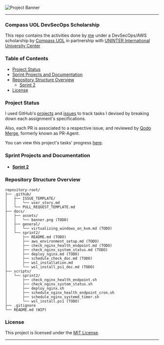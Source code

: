 ![Project Banner](docs/assets/banner.png)

---

### Compass UOL DevSecOps Scholarship

This repo contains the activities done by [me](https://github.com/georgrybski) under a DevSecOps/AWS scholarship by [Compass UOL](https://compass.uol/en/home/) in partnership with [UNINTER International University Center](https://www.uninter.com/centro-universitario/)

### Table of Contents
- [Project Status](#project-status)
- [Sprint Projects and Documentation](#sprint-projects-and-documentation)
- [Repository Structure Overview](#repository-structure-overview)
    - [Sprint 2](#sprint-2)
- [License](#license)

### Project Status

I used GitHub's [projects](https://docs.github.com/en/issues/planning-and-tracking-with-projects/learning-about-projects/about-projects) and [issues](https://docs.github.com/en/issues/tracking-your-work-with-issues/about-issues) to track tasks I devised by breaking down each assignment's specifications. 

Also, each PR is associated to a respective issue, and reviewed by [Qodo Merge](https://qodo-merge-docs.qodo.ai/), formerly known as PR-Agent.

You can view this project's tasks' progress [here](https://github.com/users/georgrybski/projects/3).

### Sprint Projects and Documentation
- #### [Sprint 2](docs/sprints/sprint2/README.md)

### Repository Structure Overview
```
repository-root/
├── .github/
│   ├── ISSUE_TEMPLATE/
│   │   └── user_story.md
│   └── PULL_REQUEST_TEMPLATE.md
├── docs/
│   ├── assets/
│   │   └── banner.png (TODO)
│   ├── general/
│   │   └── virtualizing_windows_on_kvm.md (TODO)
│   └── sprint2/
│       ├── README.md (TODO)
│       ├── aws_environment_setup.md (TODO)
│       ├── check_nginx_health_endpoint.md (TODO)
│       ├── check_nginx_system_status.md (TODO)
│       ├── deploy_nginx.md (TODO)
│       ├── schedule_check_doc.md (TODO)
│       ├── wsl_installation.md
│       └── wsl_install_ps1_doc.md (TODO)
├── scripts/
│   └── sprint2/
│       ├── check_nginx_health_endpoint.sh
│       ├── check_nginx_system_status.sh
│       ├── deploy_nginx.sh
│       ├── schedule_nginx_health_endpoint_cron.sh
│       ├── schedule_nginx_systemd_timer.sh
│       └── wsl_install.ps1 (TODO)
├── .gitignore
└── README.md (WIP)
```

### License

This project is licensed under the [MIT License](LICENSE).

---
